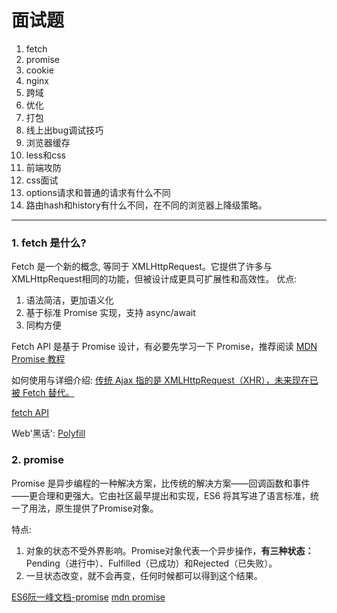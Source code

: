# 面试题

01. fetch
02. promise
03. cookie
04. nginx
05. 跨域
06. 优化
07. 打包
08. 线上出bug调试技巧
09. 浏览器缓存
10. less和css
11. 前端攻防
12. css面试
13. options请求和普通的请求有什么不同
14. 路由hash和history有什么不同，在不同的浏览器上降级策略。


---



### 1. fetch 是什么?

 Fetch 是一个新的概念, 等同于 XMLHttpRequest。它提供了许多与XMLHttpRequest相同的功能，但被设计成更具可扩展性和高效性。
 优点:
 1. 语法简洁，更加语义化
 2. 基于标准 Promise 实现，支持 async/await
 3. 同构方便

Fetch API 是基于 Promise 设计，有必要先学习一下 Promise，推荐阅读 [MDN Promise 教程](https://developer.mozilla.org/zh-CN/docs/Web/JavaScript/Reference/Global_Objects/Promise)

如何使用与详细介绍: [传统 Ajax 指的是 XMLHttpRequest（XHR），未来现在已被 Fetch 替代。](https://github.com/camsong/blog/issues/2)

[fetch API](http://bubkoo.com/2015/05/08/introduction-to-fetch/)

Web'黑话': [Polyfill](https://segmentfault.com/a/1190000002593432#articleHeader1)



### 2. promise

Promise 是异步编程的一种解决方案，比传统的解决方案——回调函数和事件——更合理和更强大。它由社区最早提出和实现，ES6 将其写进了语言标准，统一了用法，原生提供了Promise对象。

 特点:
 1. 对象的状态不受外界影响。Promise对象代表一个异步操作，**有三种状态：** Pending（进行中）、Fulfilled（已成功）和Rejected（已失败）。
 2. 一旦状态改变，就不会再变，任何时候都可以得到这个结果。
 
 [ES6阮一峰文档-promise](http://es6.ruanyifeng.com/#docs/promise)
 [mdn promise](https://developer.mozilla.org/zh-CN/docs/Web/JavaScript/Reference/Global_Objects/Promise)

